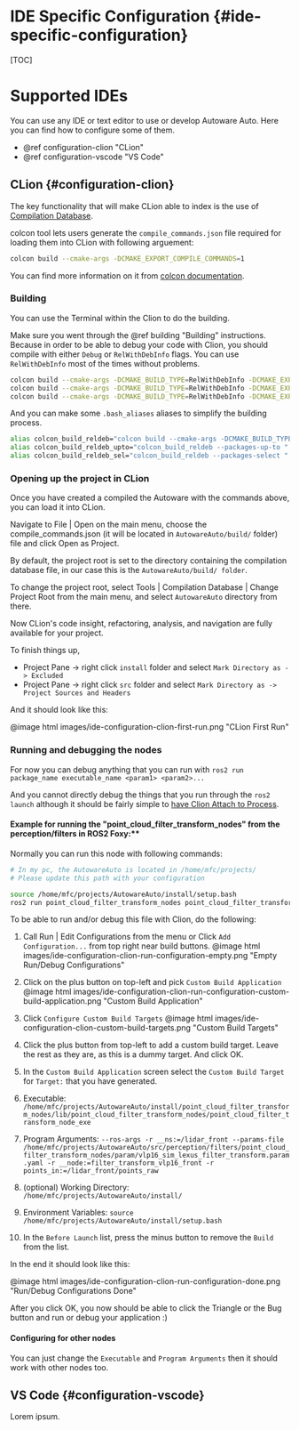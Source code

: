 IDE Specific Configuration {#ide-specific-configuration}
===========

[TOC]

# Supported IDEs

You can use any IDE or text editor to use or develop Autoware Auto. Here you can find how to 
configure some of them.

- @ref configuration-clion "CLion"
- @ref configuration-vscode "VS Code"

## CLion {#configuration-clion}

The key functionality that will make CLion able to index is the use of [Compilation Database](https://www.jetbrains.com/help/clion/compilation-database.html).

colcon tool lets users generate the `compile_commands.json` file required for loading them into CLion
with following arguement:

```bash
colcon build --cmake-args -DCMAKE_EXPORT_COMPILE_COMMANDS=1
```

You can find more information on it from [colcon documentation](https://colcon.readthedocs.io/en/released/user/how-to.html#cmake-packages-generating-compile-commands-json).

### Building

You can use the Terminal within the Clion to do the building.

Make sure you went through the @ref building "Building" instructions.
Because in order to be able to debug your code with Clion, you should compile with either `Debug` or
`RelWithDebInfo` flags. You can use `RelWithDebInfo` most of the times without problems.

```bash
colcon build --cmake-args -DCMAKE_BUILD_TYPE=RelWithDebInfo -DCMAKE_EXPORT_COMPILE_COMMANDS=1
colcon build --cmake-args -DCMAKE_BUILD_TYPE=RelWithDebInfo -DCMAKE_EXPORT_COMPILE_COMMANDS=1 --packages-up-to <package_name>
colcon build --cmake-args -DCMAKE_BUILD_TYPE=RelWithDebInfo -DCMAKE_EXPORT_COMPILE_COMMANDS=1 --packages-select <package_name>
```

And you can make some `.bash_aliases` aliases to simplify the building process.
```bash
alias colcon_build_reldeb="colcon build --cmake-args -DCMAKE_BUILD_TYPE=RelWithDebInfo -DCMAKE_EXPORT_COMPILE_COMMANDS=1"
alias colcon_build_reldeb_upto="colcon_build_reldeb --packages-up-to "
alias colcon_build_reldeb_sel="colcon_build_reldeb --packages-select "
```

### Opening up the project in CLion

Once you have created a compiled the Autoware with the commands above, you can load it into CLion.

Navigate to File | Open on the main menu, choose the compile_commands.json 
(it will be located in `AutowareAuto/build/` folder) file and click Open as Project.

By default, the project root is set to the directory containing the compilation database file, 
in our case this is the `AutowareAuto/build/ folder`. 

To change the project root, select Tools | Compilation Database | Change Project Root from the main menu, 
and select `AutowareAuto` directory from there.

Now CLion's code insight, refactoring, analysis, and navigation are fully available for your project.

To finish things up,
- Project Pane -> right click `install` folder and select `Mark Directory as -> Excluded`
- Project Pane -> right click `src` folder and select `Mark Directory as -> Project Sources and Headers`

And it should look like this:

@image html images/ide-configuration-clion-first-run.png "CLion First Run"

### Running and debugging the nodes

For now you can debug anything that you can run with `ros2 run package_name executable_name <param1> <param2>...`

And you cannot directly debug the things that you run through the `ros2 launch` although it should be
fairly simple to [have Clion Attach to Process](https://www.jetbrains.com/help/clion/attaching-to-local-process.html).

#### Example for running the "point_cloud_filter_transform_nodes" from the perception/filters in ROS2 Foxy:**

Normally you can run this node with following commands:
```bash
# In my pc, the AutowareAuto is located in /home/mfc/projects/
# Please update this path with your configuration

source /home/mfc/projects/AutowareAuto/install/setup.bash
ros2 run point_cloud_filter_transform_nodes point_cloud_filter_transform_node_exe --ros-args -r __ns:=/lidar_front --params-file /home/mfc/projects/AutowareAuto/src/perception/filters/point_cloud_filter_transform_nodes/param/vlp16_sim_lexus_filter_transform.param.yaml -r __node:=filter_transform_vlp16_front -r points_in:=/lidar_front/points_raw
```
To be able to run and/or debug this file with Clion, do the following:

1. Call Run | Edit Configurations from the menu or Click `Add Configuration...` from top right near build buttons.
   @image html images/ide-configuration-clion-run-configuration-empty.png "Empty Run/Debug Configurations"

2. Click on the plus button on top-left and pick `Custom Build Application`
   @image html images/ide-configuration-clion-run-configuration-custom-build-application.png "Custom Build Application"

3. Click `Configure Custom Build Targets`
   @image html images/ide-configuration-clion-custom-build-targets.png "Custom Build Targets"
   
4. Click the plus button from top-left to add a custom build target. 
   Leave the rest as they are, as this is a dummy target. And click OK.
   
5. In the `Custom Build Application` screen select the `Custom Build Target` for `Target:` that you have generated.

6. Executable: `/home/mfc/projects/AutowareAuto/install/point_cloud_filter_transform_nodes/lib/point_cloud_filter_transform_nodes/point_cloud_filter_transform_node_exe`

7. Program Arguments: `--ros-args -r __ns:=/lidar_front --params-file /home/mfc/projects/AutowareAuto/src/perception/filters/point_cloud_filter_transform_nodes/param/vlp16_sim_lexus_filter_transform.param.yaml -r __node:=filter_transform_vlp16_front -r points_in:=/lidar_front/points_raw`

8. (optional) Working Directory: `/home/mfc/projects/AutowareAuto/install/`
   
9. Environment Variables: `source /home/mfc/projects/AutowareAuto/install/setup.bash`

10. In the `Before Launch` list, press the minus button to remove the `Build` from the list.

In the end it should look like this:

@image html images/ide-configuration-clion-run-configuration-done.png "Run/Debug Configurations Done"

After you click OK, you now should be able to click the Triangle or the Bug button and run or debug your application :)

#### Configuring for other nodes

You can just change the `Executable` and `Program Arguments` then it should work with other nodes too.

## VS Code {#configuration-vscode}

Lorem ipsum.